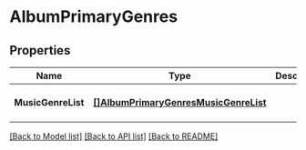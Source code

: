# AlbumPrimaryGenres

## Properties
Name | Type | Description | Notes
------------ | ------------- | ------------- | -------------
**MusicGenreList** | [**[]AlbumPrimaryGenresMusicGenreList**](Album_primary_genres_music_genre_list.md) |  | [optional] [default to null]

[[Back to Model list]](../README.md#documentation-for-models) [[Back to API list]](../README.md#documentation-for-api-endpoints) [[Back to README]](../README.md)



